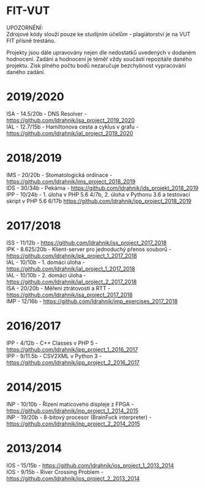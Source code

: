 # FIT-VUT

UPOZORNĚNÍ: \
Zdrojové kódy slouží pouze ke studijním účelům - plagiátorství je na VUT FIT přísně trestáno.

Projekty jsou dále upravovány nejen dle nedostatků uvedených v dodaném hodnocení. Zadání a hodnocení je téměř vždy součástí repozitáře daného projektu. Zisk plného počtu bodů nezaručuje bezchybnost vypracování daného zadání.


2019/2020
=========
ISA - 14.5/20b - DNS Resolver - https://github.com/ldrahnik/isa_project_2019_2020 \
IAL - 12.7/15b - Hamiltonova cesta a cyklus v grafu - https://github.com/ldrahnik/ial_project_2019_2020

2018/2019
=========
IMS - 20/20b - Stomatologická ordinace - https://github.com/ldrahnik/ims_project_2018_2019 \
IDS - 30/34b - Pekárna - https://github.com/ldrahnik/ids_projekt_2018_2019 \
IPP - 10/24b - 1. úloha v PHP 5.6 4/7b, 2. úloha v Pythonu 3.6 a testovací skript v PHP 5.6 6/17b https://github.com/ldrahnik/ipp_project_2018_2019

2017/2018
=========
ISS - 11/12b - https://github.com/ldrahnik/iss_project_2017_2018 \
IPK - 8.625/20b - Klient-server pro jednoduchý přenos souborů - https://github.com/ldrahnik/ipk_project_1_2017_2018 \
IAL - 10/10b - 1. domácí úloha - https://github.com/ldrahnik/ial_project_1_2017_2018 \
IAL - 10/10b - 2. domácí úloha - https://github.com/ldrahnik/ial_project_2_2017_2018 \
ISA - 20/20b - Měření ztrátovosti a RTT - https://github.com/ldrahnik/isa_project_2017_2018 \
IMP - 12/16b - https://github.com/ldrahnik/imp_exercises_2017_2018

2016/2017
=========
IPP - 4/12b - C++ Classes v PHP 5 - https://github.com/ldrahnik/ipp_project_1_2016_2017 \
IPP - 9/11.5b - CSV2XML v Python 3 - https://github.com/ldrahnik/ipp_project_2_2016_2017

2014/2015
=========
INP - 10/10b - Řízení maticoveho displeje z FPGA - https://github.com/ldrahnik/inp_project_1_2014_2015 \
INP - 19/20b - 8-bitový procesor (BrainFuck interpreter) - https://github.com/ldrahnik/inp_project_2_2014_2015

2013/2014
=========
IOS - 15/15b - https://github.com/ldrahnik/ios_project_1_2013_2014 \
IOS - 9/15b - River Crossing Problem - https://github.com/ldrahnik/ios_project_2_2013_2014
